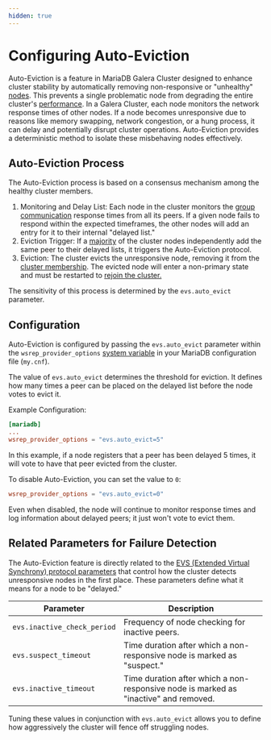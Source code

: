 ```yaml
---
hidden: true
---
```


# Configuring Auto-Eviction

Auto-Eviction is a feature in MariaDB Galera Cluster designed to enhance cluster stability by automatically removing non-responsive or "unhealthy" [nodes](../../high-availability/monitoring-mariadb-galera-cluster.md#understanding-galera-node-states). This prevents a single problematic node from degrading the entire cluster's [performance](../performance-tuning/flow-control-in-galera-cluster.md#monitoring-flow-control). In a Galera Cluster, each node monitors the network response times of other nodes. If a node becomes unresponsive due to reasons like memory swapping, network congestion, or a hung process, it can delay and potentially disrupt cluster operations. Auto-Eviction provides a deterministic method to isolate these misbehaving nodes effectively.

## Auto-Eviction Process

The Auto-Eviction process is based on a consensus mechanism among the healthy cluster members.

1. Monitoring and Delay List: Each node in the cluster monitors the [group communication](../../galera-architecture/introduction-to-galera-architecture.md#core-architectural-components) response times from all its peers. If a given node fails to respond within the expected timeframes, the other nodes will add an entry for it to their internal "delayed list."
2. Eviction Trigger: If a [majority](../../high-availability/understanding-quorum-monitoring-and-recovery.md#quorum-calculation) of the cluster nodes independently add the same peer to their delayed lists, it triggers the Auto-Eviction protocol.
3. Eviction: The cluster evicts the unresponsive node, removing it from the [cluster membership](../../high-availability/understanding-quorum-monitoring-and-recovery.md). The evicted node will enter a non-primary state and must be restarted to [rejoin the cluster.](../../high-availability/state-snapshot-transfers-ssts-in-galera-cluster/introduction-to-state-snapshot-transfers-ssts.md)

The sensitivity of this process is determined by the `evs.auto_evict` parameter.

## Configuration

Auto-Eviction is configured by passing the `evs.auto_evict` parameter within the `wsrep_provider_options` [system variable](../../reference/galera-cluster-system-variables.md#wsrep_provider_options) in your MariaDB configuration file (`my.cnf`).

The value of `evs.auto_evict` determines the threshold for eviction. It defines how many times a peer can be placed on the delayed list before the node votes to evict it.

Example Configuration:

```toml
[mariadb]
...
wsrep_provider_options = "evs.auto_evict=5"
```

In this example, if a node registers that a peer has been delayed 5 times, it will vote to have that peer evicted from the cluster.

To disable Auto-Eviction, you can set the value to `0`:

```toml
wsrep_provider_options = "evs.auto_evict=0"
```

Even when disabled, the node will continue to monitor response times and log information about delayed peers; it just won't vote to evict them.

## Related Parameters for Failure Detection

The Auto-Eviction feature is directly related to the [EVS (Extended Virtual Synchrony) protocol parameters](../../high-availability/recovering-a-primary-component-after-a-full-cluster-shutdown.md#the-evs-protocol) that control how the cluster detects unresponsive nodes in the first place. These parameters define what it means for a node to be "delayed."

| Parameter                   | Description                                                                          |
| --------------------------- | ------------------------------------------------------------------------------------ |
| `evs.inactive_check_period` | Frequency of node checking for inactive peers.                                       |
| `evs.suspect_timeout`       | Time duration after which a non-responsive node is marked as "suspect."              |
| `evs.inactive_timeout`      | Time duration after which a non-responsive node is marked as "inactive" and removed. |

Tuning these values in conjunction with `evs.auto_evict` allows you to define how aggressively the cluster will fence off struggling nodes.
